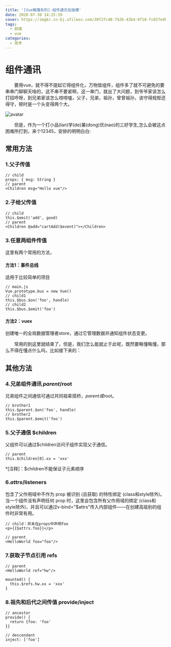 ```yaml
---
title: '[Vue略懂系列]-组件通讯及插槽'
date: 2020-07-30 14:25:19
cover: https://imgkr.cn-bj.ufileos.com/39f2fc48-7426-43b4-9f18-fc027e4ba52f.jpg
tags:
  - 前端
  - vue
categories:
  - 技术  
---
```


# 组件通讯


　　要用vue，就不得不提起它得组件化，万物皆组件，组件多了就不可避免的要串串门聊聊天啥的，这不串不要紧啊，这一串门，就出了大问题，到爷爷家该怎么打招呼呀，到兄弟家该怎么唠唠嗑，父子，兄弟，祖孙，曾曾祖孙，该守得规矩还得守，顿时是一个头变得两个大。

![avatar](https://imgkr.cn-bj.ufileos.com/c56fb500-b587-480f-8c77-8ee775fe206d.jfif)

　　但是，作为一个打小品(lan)学(de)兼(dong)优(nao)的三好学生,怎么会被这点困难所打到，来个12345，安排的明明白白:

## 常用方法

### 1.父子传值

```
// child
props: { msg: String }
// parent
<Children msg="Hollo vue"/>
```
### 2.子给父传值

```
// child
this.$emit('add', good)
// parent
<Children @add="cartAdd($event)"></Children>
```
### 3.任意两组件传值

这里有两个常用的方法，
#### 方法1：事件总线
适用于比较简单的项目
```
// main.js
Vue.prototype.bus = new Vue()
// child1
this.$bus.$on('foo', handle) 
// child2
this.$bus.$emit('foo')

```

#### 方法2：vuex

创建唯一的全局数据管理者store，通过它管理数据并通知组件状态变更。

　　常用的到这里就结束了，但是，我们怎么能就止于此呢，既然要略懂略懂，那么不得在懂点什么吗，比如接下来的：

## 其他方法
### 4.兄弟组件通讯 $parent/$root

兄弟组件之间通信可通过共同祖辈搭桥，$parent或$root。
```
// brother1
this.$parent.$on('foo', handle) 
// brother2
this.$parent.$emit('foo')

```
### 5.父子通信 $children
父组件可以通过$children访问子组件实现父子通信。
```
// parent
this.$children[0].xx = 'xxx'
```
*[注释]：$children不能保证子元素顺序

### 6.$attrs/$listeners
包含了父作用域中不作为 prop 被识别 (且获取) 的特性绑定 (class和style除外)。当一个组件没有声明任何 prop 时，这里会包含所有父作用域的绑定 (class和style除外)，并且可以通过v-bind="$attrs"传入内部组件——在创建高级别的组件时非常有用。
```
// child：并未在props中声明foo
<p>{{$attrs.foo}}</p>

// parent
<HelloWorld foo="foo"/>
```
### 7.获取子节点引用 refs
```
// parent
<HelloWorld ref="hw"/>

mounted() {  
  this.$refs.hw.xx = 'xxx'
}

```
### 8.祖先和后代之间传值 provide/inject
```
// ancestor
provide() {
  return {foo: 'foo'
}}

// descendant
inject: ['foo']
```